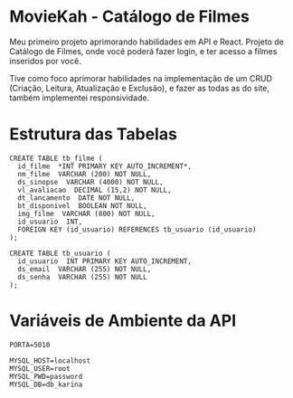 # MovieKah - Catálogo de Filmes

Meu primeiro projeto aprimorando habilidades em API e React. Projeto de Catálogo de Filmes, onde você poderá fazer login, e ter acesso a filmes inseridos por você. 

Tive como foco aprimorar habilidades na implementação de um CRUD (Criação, Leitura, Atualização e Exclusão), e fazer as todas as do site, também implementei responsividade.


 # Estrutura das Tabelas
```
CREATE TABLE tb_filme (
  id_filme  *INT PRIMARY KEY AUTO_INCREMENT*,
  nm_filme  VARCHAR (200) NOT NULL,
  ds_sinopse  VARCHAR (4000) NOT NULL,
  vl_avaliacao  DECIMAL (15,2) NOT NULL,
  dt_lancamento  DATE NOT NULL,
  bt_disponivel  BOOLEAN NOT NULL,
  img_filme  VARCHAR (800) NOT NULL,
  id_usuario  INT,
  FOREIGN KEY (id_usuario) REFERENCES tb_usuario (id_usuario)
);

CREATE TABLE tb_usuario (
  id_usuario  INT PRIMARY KEY AUTO_INCREMENT,
  ds_email  VARCHAR (255) NOT NULL,
  ds_senha  VARCHAR (255) NOT NULL
);
```

 # Variáveis de Ambiente da API
```
PORTA=5010

MYSQL_HOST=localhost
MYSQL_USER=root
MYSQL_PWD=password
MYSQL_DB=db_karina
```
